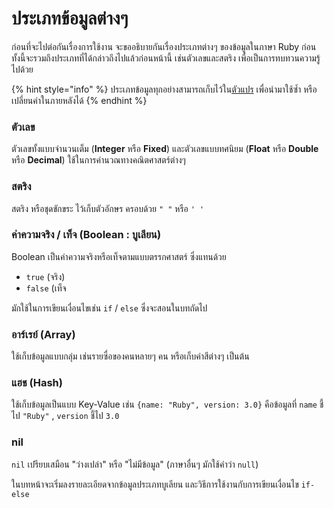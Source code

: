# ประเภทข้อมูลต่างๆ

ก่อนที่จะไปต่อกันเรื่องการใช้งาน จะขออธิบายกันเรื่องประเภทต่างๆ ของข้อมูลในภาษา Ruby ก่อน ทั้งนี้จะรวมถึงประเภทที่ได้กล่าวถึงไปแล้วก่อนหน้านี้ เช่นตัวเลขและสตริง เพื่อเป็นการทบทวนความรู้ไปด้วย

{% hint style="info" %}
ประเภทข้อมูลทุกอย่างสามารถเก็บไว้ใน[ตัวแปร](variables.md) เพื่อนำมาใช้ซ้ำ หรือเปลี่ยนค่าในภายหลังได้
{% endhint %}

### ตัวเลข

ตัวเลขทั้งแบบจำนวนเต็ม \(**Integer** หรือ **Fixed**\) และตัวเลขแบบทศนิยม \(**Float** หรือ **Double** หรือ **Decimal**\) ใช้ในการคำนวณทางคณิตศาสตร์ต่างๆ

### สตริง

สตริง หรือชุดขักขระ ไว้เก็บตัวอักษร ครอบด้วย `" "` หรือ `' '`

### ค่าความจริง / เท็จ \(Boolean : บูเลียน\)

Boolean เป็นค่าความจริงหรือเท็จตามแบบตรรกศาสตร์ ซึ่งแทนด้วย

* `true` \(จริง\)
* `false` \(เท็จ

มักใช้ในการเขียนเงื่อนไขเช่น `if` / `else` ซึ่งจะสอนในบทถัดไป

### อาร์เรย์ \(Array\)

ใช้เก็บข้อมูลแบบกลุ่ม เช่นรายซื่อของคนหลายๆ คน หรือเก็บค่าสีต่างๆ เป็นต้น

### แฮช \(Hash\)

ใช้เก็บข้อมูลเป็นแบบ Key-Value เช่น `{name: "Ruby", version: 3.0}` คือข้อมูลที่ `name` ชี้ไป `"Ruby"` , `version` ชี้ไป `3.0`

### nil

`nil` เปรียบเสมือน "ว่างเปล่า" หรือ "ไม่มีข้อมูล" \(ภาษาอื่นๆ มักใช้คำว่า `null`\)



ในบทหน้าจะเริ่มลงรายละเอียดจากข้อมูลประเภทบูเลียน และวิธีการใช้งานกับการเขียนเงื่อนไข `if-else`

